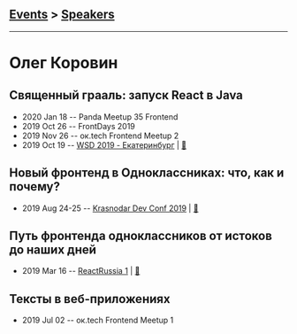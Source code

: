 ## [Events](../README.md) > [Speakers](../speakers.md)
---

# Олег Коровин

## Священный грааль: запуск React в Java
- 2020 Jan 18 -- Panda Meetup 35 Frontend    
- 2019 Oct 26 -- FrontDays 2019    
- 2019 Nov 26 -- ок.tech Frontend Meetup 2    
- 2019 Oct 19 -- [WSD 2019 - Екатеринбург](https://www.youtube.com/watch?v=DsfnFrwKksA&t=18324s)  | [:notebook:](https://wsd.events/2019/10/19/pres/react-java.pdf)  
## Новый фронтенд в Одноклассниках: что, как и почему?
- 2019 Aug 24-25 -- [Krasnodar Dev Conf 2019](https://youtu.be/HtiWXkPxmXA)  | [:notebook:](https://yadi.sk/i/IfDX2-R39IB3HA)  
## Путь фронтенда одноклассников от истоков до наших дней
- 2019 Mar 16 -- [ReactRussia 1](https://www.youtube.com/watch?v=hcboJotsTsA)  | [:notebook:](https://djmadcow.github.io/react-russia-meetup-1/assets/player/KeynoteDHTMLPlayer.html)  
## Тексты в веб-приложениях
- 2019 Jul 02 -- ок.tech Frontend Meetup 1    
